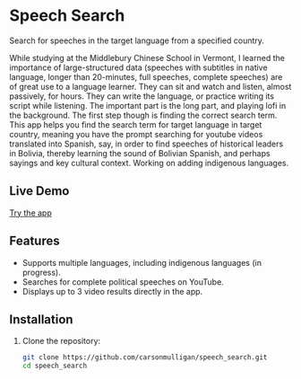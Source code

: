 # Speech Search

Search for speeches in the target language from a specified country.

While studying at the Middlebury Chinese School in Vermont, I learned the importance of large-structured data (speeches with subtitles in native language, longer than 20-minutes, full speeches, complete speeches) are of great use to a language learner. They can sit and watch and listen, almost passively, for hours. They can write the language, or practice writing its script while listening. The important part is the long part, and playing lofi in the background. The first step though is finding the correct search term. This app helps you find the search term for target language in target country, meaning you have the prompt searching for youtube videos translated into Spanish, say, in order to find speeches of historical leaders in Bolivia, thereby learning the sound of Bolivian Spanish, and perhaps sayings and key cultural context. Working on adding indigenous languages. 

## Live Demo

[Try the app](https://search-lingua.streamlit.app/)

## Features

- Supports multiple languages, including indigenous languages (in progress).
- Searches for complete political speeches on YouTube.
- Displays up to 3 video results directly in the app.

## Installation

1. Clone the repository:
   ```sh
   git clone https://github.com/carsonmulligan/speech_search.git
   cd speech_search

